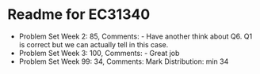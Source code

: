 # Readme for EC31340
- Problem Set Week 2: 85, Comments: - Have another think about Q6. Q1 is correct but we can actually tell in this case.
- Problem Set Week 3: 100, Comments: - Great job
- Problem Set Week 99: 34, Comments: Mark Distribution: min 34